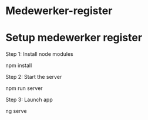# Medewerker-register
 
# Setup medewerker register

Step 1: Install node modules 

npm install

Step 2: Start the server

npm run server

Step 3: Launch app

ng serve
